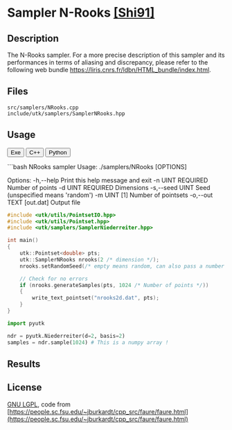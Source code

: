 # Sampler N-Rooks [[Shi91]](http://www.cs.utah.edu/~shirley/papers/euro91.pdf)

## Description

The N-Rooks sampler.
For a more precise description of this sampler and its performances in terms of aliasing and discrepancy, please refer to the following web bundle https://liris.cnrs.fr/ldbn/HTML_bundle/index.html.

## Files

```
src/samplers/NRooks.cpp  
include/utk/samplers/SamplerNRooks.hpp
```

## Usage

<button class="tablink exebutton" onclick="openCode('exe', this)" markdown="1">Exe</button> 
<button class="tablink cppbutton" onclick="openCode('cpp', this)" markdown="1">C++</button> 
<button class="tablink pybutton" onclick="openCode('py', this)" markdown="1">Python</button> 
<br/>
  

<div class="exe tabcontent">
```bash
NRooks sampler
Usage: ./samplers/NRooks [OPTIONS]

Options:
  -h,--help                   Print this help message and exit
  -n UINT REQUIRED            Number of points
  -d UINT REQUIRED            Dimensions
  -s,--seed UINT              Seed (unspecified means 'random')
  -m UINT [1]                 Number of pointsets
  -o,--out TEXT [out.dat]     Output file
</div>

<div class="cpp tabcontent">

```  cpp
#include <utk/utils/PointsetIO.hpp>
#include <utk/utils/Pointset.hpp>
#include <utk/samplers/SamplerNiederreiter.hpp>

int main()
{
    utk::Pointset<double> pts;
    utk::SamplerNRooks nrooks(2 /* dimension */);
    nrooks.setRandomSeed(/* empty means random, can also pass a number */);

    // Check for no errors
    if (nrooks.generateSamples(pts, 1024 /* Number of points */))
    {
        write_text_pointset("nrooks2d.dat", pts);
    }
}
```  

</div>

<div class="py tabcontent">

``` python
import pyutk

ndr = pyutk.Niederreiter(d=2, basis=2)
samples = ndr.sample(1024) # This is a numpy array !
```  

</div>

## Results

<div class="results"></div>
<script>
  window.addEventListener('DOMContentLoaded', function() { show_results(); }); 
</script>

## License

[GNU LGPL](https://people.sc.fsu.edu/~jburkardt/txt/gnu_lgpl.txt), code from [https://people.sc.fsu.edu/~jburkardt/cpp_src/faure/faure.html](https://people.sc.fsu.edu/~jburkardt/cpp_src/faure/faure.html)
